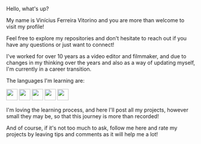 Hello, what's up?

My name is Vinícius Ferreira Vitorino and you are more than welcome to visit my profile!

Feel free to explore my repositories and don't hesitate to reach out if you have any questions or just want to connect!

I've worked for over 10 years as a video editor and filmmaker, and due to changes in my thinking over the years and also as a way of updating myself, I'm currently in a career transition.

The languages I'm learning are:


<img src="https://cdn.jsdelivr.net/gh/devicons/devicon@latest/icons/javascript/javascript-original.svg" width="30" height="30"/> <img src="https://cdn.jsdelivr.net/gh/devicons/devicon@latest/icons/nodejs/nodejs-original-wordmark.svg" width="30" height="30"/> <img src="https://cdn.jsdelivr.net/gh/devicons/devicon@latest/icons/typescript/typescript-original.svg" width="30" height="30"/> <img src="https://cdn.jsdelivr.net/gh/devicons/devicon@latest/icons/discordjs/discordjs-original.svg" width="30" height="30"/> <img src="https://cdn.jsdelivr.net/gh/devicons/devicon@latest/icons/git/git-original.svg" width="30" height="30"/>

          
I'm loving the learning process, and here I'll post all my projects, however small they may be, so that this journey is more than recorded!

And of course, if it's not too much to ask, follow me here and rate my projects by leaving tips and comments as it will help me a lot!
